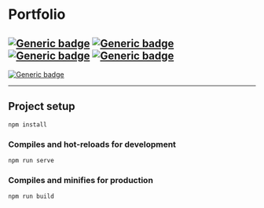 # Portfolio

## [![Generic badge](https://img.shields.io/badge/Used-HTML-green.svg?style=plastic&logo=HTML5)](https://developer.mozilla.org/en-US/docs/Web/Guide/HTML/HTML5) [![Generic badge](https://img.shields.io/badge/Used-CSS-blue.svg?style=plastic&logo=CSS3)](https://www.tutorialrepublic.com/css-tutorial/) [![Generic badge](https://img.shields.io/badge/Used-JavaScript-yellow.svg?style=plastic&logo=JavaScript)](https://developer.mozilla.org/en-US/docs/Web/JavaScript) [![Generic badge](https://img.shields.io/badge/Used-VUE.js-BRIGHTGREEN.svg?style=plastic&logo=Vue.js)](https://vuejs.org/)

[![Generic badge](https://img.shields.io/badge/Live%20demo%20at-GitHub%20Pages-blueviolet.svg?style=for-the-badge&logo=GitHub)](https://nijepa.github.io/portfolio/)

<hr>

## Project setup
```
npm install
```

### Compiles and hot-reloads for development
```
npm run serve
```

### Compiles and minifies for production
```
npm run build
```
